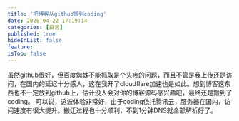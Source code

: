 ```yaml
---
title: '把博客从github搬到coding'
date: 2020-04-22 17:19:14
categories: [日常]
published: true
hideInList: false
feature: 
isTop: false
---
```

虽然github很好，但百度蜘蛛不能抓取是个头疼的问题，而且不管是我上传还是访问，在国内的延迟十分感人，这在我开了cloudflare加速也是如此。想到博客这东西也不一定放到github上，估计没人会对你的博客源码感兴趣吧，最终还是搬到了coding。
可以说，这波体验非常好，由于coding依托腾讯云，服务器在国内，访问速度有很大提升。搬迁过程也十分顺利，不到1分钟DNS就全部解析好了。